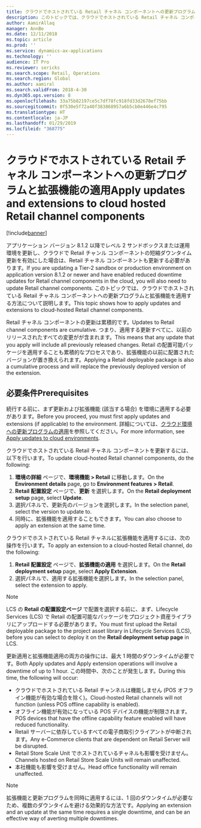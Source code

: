 ```yaml
---
title: クラウドでホストされている Retail チャネル コンポーネントへの更新プログラムと拡張機能の適用
description: このトピックでは、クラウドでホストされている Retail チャネル コンポーネントへの更新プログラムと拡張機能を適用する方法について説明します。
author: AamirAllaq
manager: AnnBe
ms.date: 12/11/2018
ms.topic: article
ms.prod: ''
ms.service: dynamics-ax-applications
ms.technology: ''
audience: IT Pro
ms.reviewer: sericks
ms.search.scope: Retail, Operations
ms.search.region: Global
ms.author: aamiral
ms.search.validFrom: 2018-4-30
ms.dyn365.ops.version: 8
ms.openlocfilehash: 33a75b82197ce5c7df78fc918fd33d2678ef75bb
ms.sourcegitcommit: 0f530e5f72a40f383868957a6b5cb0e446e4c795
ms.translationtype: HT
ms.contentlocale: ja-JP
ms.lasthandoff: 01/29/2019
ms.locfileid: "368775"
---
```

# <a name="apply-updates-and-extensions-to-cloud-hosted-retail-channel-components"></a><span data-ttu-id="a22ef-103">クラウドでホストされている Retail チャネル コンポーネントへの更新プログラムと拡張機能の適用</span><span class="sxs-lookup"><span data-stu-id="a22ef-103">Apply updates and extensions to cloud hosted Retail channel components</span></span>

[!include[banner](../includes/banner.md)]

<span data-ttu-id="a22ef-104">アプリケーション バージョン 8.1.2 以降でレベル 2 サンドボックスまたは運用環境を更新し、クラウドで Retail チャンル コンポーネントの短縮ダウンタイム更新を有効にした場合は、Retail チャネル コンポーネントも更新する必要があります。</span><span class="sxs-lookup"><span data-stu-id="a22ef-104">If you are updating a Tier-2 sandbox or production environment on application version 8.1.2 or newer and have enabled reduced downtime updates for Retail channel components in the cloud, you will also need to update Retail channel components.</span></span> <span data-ttu-id="a22ef-105">このトピックでは、クラウドでホストされている Retail チャネル コンポーネントへの更新プログラムと拡張機能を適用する方法について説明します。</span><span class="sxs-lookup"><span data-stu-id="a22ef-105">This topic shows how to apply updates and extensions to cloud-hosted Retail channel components.</span></span>

<span data-ttu-id="a22ef-106">Retail チャネル コンポーネントの更新は累積的です。</span><span class="sxs-lookup"><span data-stu-id="a22ef-106">Updates to Retail channel components are cumulative.</span></span> <span data-ttu-id="a22ef-107">つまり、適用する更新すべてに、以前のリリースされたすべての変更がが含まれます。</span><span class="sxs-lookup"><span data-stu-id="a22ef-107">This means that any update that you apply will include all previously released changes.</span></span> <span data-ttu-id="a22ef-108">Retail の配置可能パッケージを適用することも累積的なプロセスであり、拡張機能の以前に配置されたバージョンが置き換えられます。</span><span class="sxs-lookup"><span data-stu-id="a22ef-108">Applying a Retail deployable package is also a cumulative process and will replace the previously deployed version of the extension.</span></span>

## <a name="prerequisites"></a><span data-ttu-id="a22ef-109">必要条件</span><span class="sxs-lookup"><span data-stu-id="a22ef-109">Prerequisites</span></span>

<span data-ttu-id="a22ef-110">続行する前に、まず更新および拡張機能 (該当する場合) を環境に適用する必要があります。</span><span class="sxs-lookup"><span data-stu-id="a22ef-110">Before you proceed, you must first apply updates and extensions (if applicable) to the environment.</span></span> <span data-ttu-id="a22ef-111">詳細については、[クラウド環境への更新プログラムの適用](apply-deployable-package-system.md)を参照してください。</span><span class="sxs-lookup"><span data-stu-id="a22ef-111">For more information, see [Apply updates to cloud environments](apply-deployable-package-system.md).</span></span>

<span data-ttu-id="a22ef-112">クラウドでホストされている Retail チャネル コンポーネントを更新するには、以下を行います。</span><span class="sxs-lookup"><span data-stu-id="a22ef-112">To update cloud-hosted Retail channel components, do the following:</span></span>

1. <span data-ttu-id="a22ef-113">**環境の詳細** ページで、**環境機能 > Retail** に移動します。</span><span class="sxs-lookup"><span data-stu-id="a22ef-113">On the **Environment details** page, go to **Environment features > Retail**.</span></span>
2. <span data-ttu-id="a22ef-114">**Retail 配置設定** ページで、**更新** を選択します。</span><span class="sxs-lookup"><span data-stu-id="a22ef-114">On the **Retail deployment setup** page, select **Update**.</span></span>
3. <span data-ttu-id="a22ef-115">選択パネルで、更新先のバージョンを選択します。</span><span class="sxs-lookup"><span data-stu-id="a22ef-115">In the selection panel, select the version to update to.</span></span>
4. <span data-ttu-id="a22ef-116">同時に、拡張機能を適用することもできます。</span><span class="sxs-lookup"><span data-stu-id="a22ef-116">You can also choose to apply an extension at the same time.</span></span> 

<span data-ttu-id="a22ef-117">クラウドでホストされている Retail チャネルに拡張機能を適用するには、次の操作を行います。</span><span class="sxs-lookup"><span data-stu-id="a22ef-117">To apply an extension to a cloud-hosted Retail channel, do the following:</span></span>

1. <span data-ttu-id="a22ef-118">**Retail 配置設定** ページで、**拡張機能の適用** を選択します。</span><span class="sxs-lookup"><span data-stu-id="a22ef-118">On the **Retail deployment setup** page, select **Apply Extension**.</span></span>
2. <span data-ttu-id="a22ef-119">選択パネルで、適用する拡張機能を選択します。</span><span class="sxs-lookup"><span data-stu-id="a22ef-119">In the selection panel, select the extension to apply.</span></span>

> [!NOTE]
> <span data-ttu-id="a22ef-120">LCS の **Retail の配置設定ページ** で配置を選択する前に、まず、Lifecycle Services (LCS) で Retail の配置可能なパッケージをプロジェクト資産ライブラリにアップロードする必要があります。</span><span class="sxs-lookup"><span data-stu-id="a22ef-120">You must first upload the Retail deployable package to the project asset library in Lifecycle Services (LCS), before you can select to deploy it on the **Retail deployment setup page** in LCS.</span></span>

<span data-ttu-id="a22ef-121">更新適用と拡張機能適用の両方の操作には、最大 1 時間のダウンタイムが必要です。</span><span class="sxs-lookup"><span data-stu-id="a22ef-121">Both Apply updates and Apply extension operations will involve a downtime of up to 1 hour.</span></span> <span data-ttu-id="a22ef-122">この時間中、次のことが発生します。</span><span class="sxs-lookup"><span data-stu-id="a22ef-122">During this time, the following will occur:</span></span>

- <span data-ttu-id="a22ef-123">クラウドでホストされている Retail チャンネルは機能しません (POS オフライン機能が有効な場合を除く)。</span><span class="sxs-lookup"><span data-stu-id="a22ef-123">Cloud-hosted Retail channels will not function (unless POS offline capability is enabled).</span></span>
- <span data-ttu-id="a22ef-124">オフライン機能が有効になっている POS デバイスの機能が制限されます。</span><span class="sxs-lookup"><span data-stu-id="a22ef-124">POS devices that have the offline capability feature enabled will have reduced functionality.</span></span>
- <span data-ttu-id="a22ef-125">Retail サーバーに依存しているすべての電子商取引クライアントが中断されます。</span><span class="sxs-lookup"><span data-stu-id="a22ef-125">Any e-Commerce clients that are dependent on Retail Server will be disrupted.</span></span>
- <span data-ttu-id="a22ef-126">Retail Store Scale Unit でホストされているチャネルも影響を受けません。</span><span class="sxs-lookup"><span data-stu-id="a22ef-126">Channels hosted on Retail Store Scale Units will remain unaffected.</span></span>
- <span data-ttu-id="a22ef-127">本社機能も影響を受けません。</span><span class="sxs-lookup"><span data-stu-id="a22ef-127">Head office functionality will remain unaffected.</span></span>

> [!NOTE]
> <span data-ttu-id="a22ef-128">拡張機能と更新プログラムを同時に適用するには、1 回のダウンタイムが必要なため、複数のダウンタイムを避ける効果的な方法です。</span><span class="sxs-lookup"><span data-stu-id="a22ef-128">Applying an extension and an update at the same time requires a single downtime, and can be an effective way of averting multiple downtimes.</span></span>
